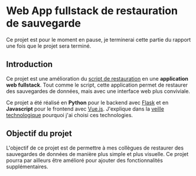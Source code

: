 <script setup>
import CustomContainer from '/components/CustomContainer.vue'
</script>

# Web App fullstack de restauration de sauvegarde

<custom-container type="todo">
<p>
Ce projet est pour le moment en pause, je terminerai cette partie du rapport une fois que le projet sera terminé.
</p>
</custom-container>

## Introduction

Ce projet est une amélioration du [script de restauration](/projects/creations/script-restauration) en une **application web fullstack**.
Tout comme le script, cette application permet de restaurer des sauvegardes de données, mais avec une interface web plus conviviale.

Ce projet a été réalisé en **Python** pour le backend avec [Flask](/projects/creations/restauration-web/veille-techno#flask-pour-le-backend) 
et en **Javascript** pour le frontend avec [Vue.js](/projects/creations/restauration-web/veille-techno#vue-js-pour-le-frontend).
J'explique dans la [veille technologique](/projects/creations/restauration-web/veille-techno) pourquoi j'ai choisi ces technologies.

## Objectif du projet

L'objectif de ce projet est de permettre à mes collègues de restaurer des sauvegardes de données de manière plus simple et plus visuelle.
Ce projet pourra par ailleurs être amélioré pour ajouter des fonctionnalités supplémentaires.